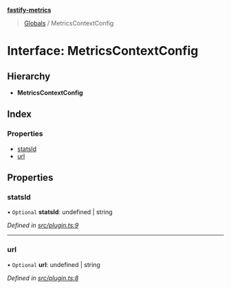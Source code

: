 **[fastify-metrics](../README.md)**

> [Globals](../README.md) / MetricsContextConfig

# Interface: MetricsContextConfig

## Hierarchy

* **MetricsContextConfig**

## Index

### Properties

* [statsId](metricscontextconfig.md#statsid)
* [url](metricscontextconfig.md#url)

## Properties

### statsId

• `Optional` **statsId**: undefined \| string

*Defined in [src/plugin.ts:9](https://github.com/SkeLLLa/fastify-metrics/blob/f16f34e/src/plugin.ts#L9)*

___

### url

• `Optional` **url**: undefined \| string

*Defined in [src/plugin.ts:8](https://github.com/SkeLLLa/fastify-metrics/blob/f16f34e/src/plugin.ts#L8)*

